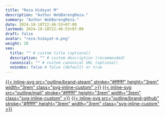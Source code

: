 ```yaml
---
title: "Reza Hidayat M"
description: "Author WebBarengReza."
summary: "Author WebBarengReza."
date: 2024-10-18T22:46:53+07:00
lastmod: 2024-10-18T22:46:53+07:00
draft: false
avatar: "reza-hidayat-m.png"
weight: 20
seo:
  title: "" # custom title (optional)
  description: "" # custom description (recommended)
  canonical: "" # custom canonical URL (optional)
  noindex: false # false (default) or true
---
```

[{{< inline-svg src="outline/brand-steam" stroke="#ffffff" height="3rem" width="3rem" class="svg-inline-custom" >}}](https://steamcommunity.com/id/RezaHidayatM/)
[{{< inline-svg src="outline/mail" stroke="#ffffff" height="3rem" width="3rem" class="svg-inline-custom" >}}](mailto:m.rezahidayat2001@gmail.com)
[{{< inline-svg src="outline/brand-github" stroke="#ffffff" height="3rem" width="3rem" class="svg-inline-custom" >}}](https://github.com/rezahidayatm)

